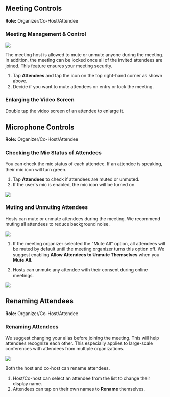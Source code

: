 ## Meeting Controls

**Role:** Organizer/Co-Host/Attendee

### Meeting Management & Control
![](https://qcloudimg.tencent-cloud.cn/raw/2c0eac0862c5ab5efa69781ea2dc5d88.png)

The meeting host is allowed to mute or unmute anyone during the meeting. In addition, the meeting can be locked once all of the invited attendees are joined. This feature ensures your meeting security.

1. Tap **Attendees** and tap the icon on the top right-hand corner as shown above.
2. Decide if you want to mute attendees on entry or lock the meeting. 

### Enlarging the Video Screen
Double tap the video screen of an attendee to enlarge it. 

## Microphone Controls

**Role:** Organizer/Co-Host/Attendee
### Checking the Mic Status of Attendees
You can check the mic status of each attendee. If an attendee is speaking, their mic icon will turn green.

1. Tap **Attendees** to check if attendees are muted or unmuted.
2. If the user's mic is enabled, the mic icon will be turned on.

![](https://qcloudimg.tencent-cloud.cn/raw/b7e4733ba01d4e008cb23939b1fe9739.png)

### Muting and Unmuting Attendees

Hosts can mute or unmute attendees during the meeting. We recommend muting all attendees to reduce background noise. 

![](https://qcloudimg.tencent-cloud.cn/raw/e631d2e0f4384bdb574645de1eb1d9d1.png)
1. If the meeting organizer selected the "Mute All" option, all attendees will be muted by default until the meeting organizer turns this option off. We suggest enabling **Allow Attendees to Unmute Themselves** when you **Mute All**.

2. Hosts can unmute any attendee with their consent during online meetings. 

![](https://qcloudimg.tencent-cloud.cn/raw/f0c17e32d155f7bebc32fa97e771479d.png)


## Renaming Attendees
**Role:** Organizer/Co-Host/Attendee
### Renaming Attendees
We suggest changing your alias before joining the meeting. This will help attendees recognize each other. This especially applies to large-scale conferences with attendees from multiple organizations. 

![](https://qcloudimg.tencent-cloud.cn/raw/f035a2c0b9d411505ff2ddf3fda7c6ee.png)

Both the host and co-host can rename attendees. 

1. Host/Co-host can select an attendee from the list to change their display name. 
2. Attendees can tap on their own names to **Rename** themselves.
